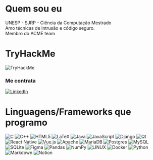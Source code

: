 # Quem sou eu
UNESP - SJRP - Ciência da Computação Mestrado<br>Amo técnicas de intrusão e código seguro.<br>Membro do ACME team<br>

# TryHackMe 

<img src="https://tryhackme-badges.s3.amazonaws.com/caravori.png" alt="TryHackMe">

### Me contrata
[![LinkedIn](https://img.shields.io/badge/LinkedIn-%230077B5.svg?logo=linkedin&logoColor=white)](https://www.linkedin.com/in/gabriel-zancheta-scavazini-abb986226/) 

# Linguagens/Frameworks que programo
![C](https://img.shields.io/badge/c-%2300599C.svg?style=flat-square&logo=c&logoColor=white) ![C++](https://img.shields.io/badge/c++-%2300599C.svg?style=flat-square&logo=c%2B%2B&logoColor=white) ![HTML5](https://img.shields.io/badge/html5-%23E34F26.svg?style=flat-square&logo=html5&logoColor=white) ![LaTeX](https://img.shields.io/badge/latex-%23008080.svg?style=flat-square&logo=latex&logoColor=white) ![Java](https://img.shields.io/badge/java-%23ED8B00.svg?style=flat-square&logo=java&logoColor=white) ![JavaScript](https://img.shields.io/badge/javascript-%23323330.svg?style=flat-square&logo=javascript&logoColor=%23F7DF1E) ![Django](https://img.shields.io/badge/django-%23092E20.svg?style=flat-square&logo=django&logoColor=white) ![Qt](https://img.shields.io/badge/Qt-%23217346.svg?style=flat-square&logo=Qt&logoColor=white) ![React Native](https://img.shields.io/badge/react_native-%2320232a.svg?style=flat-square&logo=react&logoColor=%2361DAFB) ![Vue.js](https://img.shields.io/badge/vuejs-%2335495e.svg?style=flat-square&logo=vuedotjs&logoColor=%234FC08D) ![Apache](https://img.shields.io/badge/apache-%23D42029.svg?style=flat-square&logo=apache&logoColor=white) ![MariaDB](https://img.shields.io/badge/MariaDB-003545?style=flat-square&logo=mariadb&logoColor=white) ![Postgres](https://img.shields.io/badge/postgres-%23316192.svg?style=flat-square&logo=postgresql&logoColor=white) ![MySQL](https://img.shields.io/badge/mysql-%2300f.svg?style=flat-square&logo=mysql&logoColor=white) ![SQLite](https://img.shields.io/badge/sqlite-%2307405e.svg?style=flat-square&logo=sqlite&logoColor=white) 	![Figma](https://img.shields.io/badge/figma-%23F24E1E.svg?style=flat-square&logo=figma&logoColor=white) ![Pandas](https://img.shields.io/badge/pandas-%23150458.svg?style=flat-square&logo=pandas&logoColor=white) ![NumPy](https://img.shields.io/badge/numpy-%23013243.svg?style=flat-square&logo=numpy&logoColor=white) ![LINUX](https://img.shields.io/badge/Linux-FCC624?style=flat-square&logo=linux&logoColor=black) ![Docker](https://img.shields.io/badge/docker-%230db7ed.svg?style=flat-square&logo=docker&logoColor=white) ![Python](https://img.shields.io/badge/python-3670A0?style=flat-square&logo=python&logoColor=ffdd54) ![Markdown](https://img.shields.io/badge/markdown-%23000000.svg?style=flat-square&logo=markdown&logoColor=white) ![Notion](https://img.shields.io/badge/Notion-%23000000.svg?style=flat-square&logo=notion&logoColor=white)

